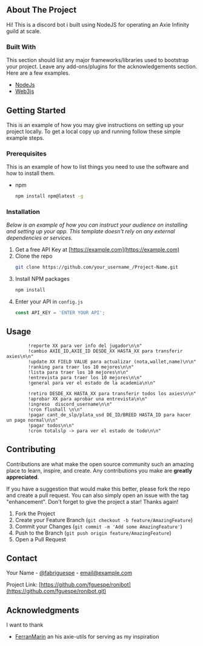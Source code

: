 ## About The Project

Hi! This is a discord bot i built using NodeJS for operating an Axie Infinity guild at scale.




### Built With

This section should list any major frameworks/libraries used to bootstrap your project. Leave any add-ons/plugins for the acknowledgements section. Here are a few examples.

* [NodeJs](https://nodejs.org/en/)
* [Web3js](https://web3js.readthedocs.io/)


<!-- GETTING STARTED -->
## Getting Started

This is an example of how you may give instructions on setting up your project locally.
To get a local copy up and running follow these simple example steps.

### Prerequisites

This is an example of how to list things you need to use the software and how to install them.
* npm
  ```sh
  npm install npm@latest -g
  ```

### Installation

_Below is an example of how you can instruct your audience on installing and setting up your app. This template doesn't rely on any external dependencies or services._

1. Get a free API Key at [https://example.com](https://example.com)
2. Clone the repo
   ```sh
   git clone https://github.com/your_username_/Project-Name.git
   ```
3. Install NPM packages
   ```sh
   npm install
   ```
4. Enter your API in `config.js`
   ```js
   const API_KEY = 'ENTER YOUR API';
   ```





<!-- USAGE EXAMPLES -->
## Usage


			!reporte XX para ver info del jugador\n\n"
			!cambio AXIE_ID,AXIE_ID DESDE_XX HASTA_XX para transferir axies\n\n"
			!update XX FIELD VALUE para actualizar (nota,wallet,name)\n\n"
			!ranking para traer los 10 mejores\n\n"
			!lista para traer los 10 mejores\n\n"
			!entrevista para traer los 10 mejores\n\n"
			!general para ver el estado de la academia\n\n"
      
			!retiro DESDE_XX HASTA_XX para transferir todos los axies\n\n"
			!aprobar XX para aprobar una entrevista\n\n"
			!ingreso  discord_username\n\n"
			!cron flushall \n\n"
			!pagar cant_de_slp/plata_usd DE_ID/BREED HASTA_ID para hacer un pago normal\n\n"
			!pagar todos\n\n"
			!cron totalslp -> para ver el estado de todo\n\n"
			






<!-- CONTRIBUTING -->
## Contributing

Contributions are what make the open source community such an amazing place to learn, inspire, and create. Any contributions you make are **greatly appreciated**.

If you have a suggestion that would make this better, please fork the repo and create a pull request. You can also simply open an issue with the tag "enhancement".
Don't forget to give the project a star! Thanks again!

1. Fork the Project
2. Create your Feature Branch (`git checkout -b feature/AmazingFeature`)
3. Commit your Changes (`git commit -m 'Add some AmazingFeature'`)
4. Push to the Branch (`git push origin feature/AmazingFeature`)
5. Open a Pull Request








<!-- CONTACT -->
## Contact

Your Name - [@fabriguespe](https://twitter.com/fabriguespe) - email@example.com

Project Link: [https://github.com/fguespe/ronibot](https://github.com/fguespe/ronibot.git)





## Acknowledgments

I want to thank 
* [FerranMarin](https://github.com/FerranMarin/) an his axie-utils for serving as my inspiration